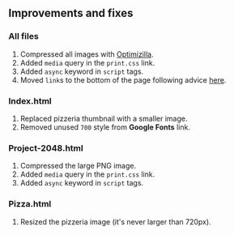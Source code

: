 ## Improvements and fixes

### All files

1. Compressed all images with [Optimizilla](http://optimizilla.com/).
2. Added ``media`` query in the ``print.css`` link.
3. Added ``async`` keyword in ``script`` tags.
4. Moved ``link``s to the bottom of the page following advice [here](https://developers.google.com/speed/docs/insights/OptimizeCSSDelivery).

### Index.html
1. Replaced pizzeria thumbnail with a smaller image.
2. Removed unused ``700`` style from **Google Fonts** link.

### Project-2048.html
1. Compressed the large PNG image.
2. Added ``media`` query in the ``print.css`` link.
3. Added ``async`` keyword in ``script`` tags.

### Pizza.html
1. Resized the pizzeria image (it's never larger than 720px).
